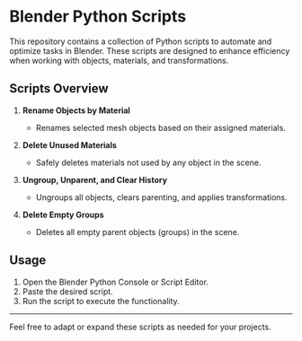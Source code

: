 # Blender Python Scripts

This repository contains a collection of Python scripts to automate and optimize tasks in Blender. These scripts are designed to enhance efficiency when working with objects, materials, and transformations.

## Scripts Overview

1. **Rename Objects by Material**
   - Renames selected mesh objects based on their assigned materials.

2. **Delete Unused Materials**
   - Safely deletes materials not used by any object in the scene.

3. **Ungroup, Unparent, and Clear History**
   - Ungroups all objects, clears parenting, and applies transformations.

4. **Delete Empty Groups**
   - Deletes all empty parent objects (groups) in the scene.

## Usage
1. Open the Blender Python Console or Script Editor.
2. Paste the desired script.
3. Run the script to execute the functionality.

---

Feel free to adapt or expand these scripts as needed for your projects.
